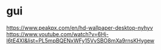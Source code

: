 # gui
https://www.peakpx.com/en/hd-wallpaper-desktop-nyhyv
https://www.youtube.com/watch?v=6Hj-l6tE4XI&list=PL5mpBQENxWFy15VvSBO8mXa9rnsKHygew
